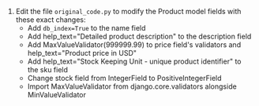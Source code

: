 1. Edit the file `original_code.py` to modify the Product model fields with these exact changes:
   - Add `db_index=True` to the name field
   - Add help_text="Detailed product description" to the description field
   - Add MaxValueValidator(999999.99) to price field's validators and help_text="Product price in USD"
   - Add help_text="Stock Keeping Unit - unique product identifier" to the sku field
   - Change stock field from IntegerField to PositiveIntegerField
   - Import MaxValueValidator from django.core.validators alongside MinValueValidator